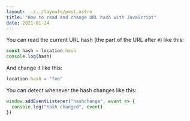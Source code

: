 ```yaml
---
layout: ../../layouts/post.astro
title: "How to read and change URL hash with JavaScript"
date: 2021-01-24
---
```

You can read the current URL hash (the part of the URL after `#`) like this:

```javascript
const hash = location.hash
console.log(hash)
```

And change it like this:

```javascript
location.hash = "foo"
```

You can detect whenever the hash changes like this:

```javascript
window.addEventListener("hashchange", event => {
  console.log("hash changed", event)
})
```